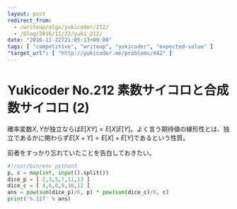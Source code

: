 ```yaml
---
layout: post
redirect_from:
  - /writeup/algo/yukicoder/212/
  - /blog/2016/11/22/yuki-212/
date: "2016-11-22T21:05:13+09:00"
tags: [ "competitive", "writeup", "yukicoder", "expected-value" ]
"target_url": [ "http://yukicoder.me/problems/442" ]
---
```


# Yukicoder No.212 素数サイコロと合成数サイコロ (2)

確率変数$X,Y$が独立ならば$E[XY] = E[X]E[Y]$。よく言う期待値の線形性とは、独立であるかに関わらず$E[X+Y] = E[X]+E[Y]$であるという性質。

前者をすっかり忘れていたことを告白しておきたい。

``` python
#!/usr/bin/env python3
p, c = map(int, input().split())
dice_p = [ 2,3,5,7,11,13 ]
dice_c = [ 4,6,8,9,10,12 ]
ans = pow(sum(dice_p)/6, p) * pow(sum(dice_c)/6, c)
print('%.12f' % ans)
```
